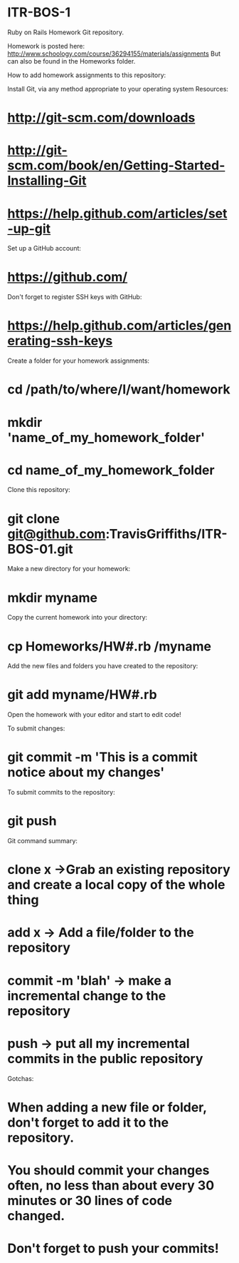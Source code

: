 ITR-BOS-1
==============

Ruby on Rails Homework Git repository.

Homework is posted here: http://www.schoology.com/course/36294155/materials/assignments 
But can also be found in the Homeworks folder.

How to add homework assignments to this repository:

Install Git, via any method appropriate to your operating system
Resources:
# http://git-scm.com/downloads
# http://git-scm.com/book/en/Getting-Started-Installing-Git
# https://help.github.com/articles/set-up-git

Set up a GitHub account:
# https://github.com/

Don't forget to register SSH keys with GitHub:
# https://help.github.com/articles/generating-ssh-keys

Create a folder for your homework assignments:
# cd /path/to/where/I/want/homework
# mkdir 'name_of_my_homework_folder'
# cd name_of_my_homework_folder

Clone this repository:
# git clone git@github.com:TravisGriffiths/ITR-BOS-01.git

Make a new directory for your homework:
# mkdir myname

Copy the current homework into your directory:
# cp Homeworks/HW#.rb /myname

Add the new files and folders you have created to the repository:
# git add myname/HW#.rb

Open the homework with your editor and start to edit code!

To submit changes:
# git commit -m 'This is a commit notice about my changes'

To submit commits to the repository:
# git push

Git command summary:
# clone x  ->Grab an existing repository and create a local copy of the whole thing
# add x -> Add a file/folder to the repository
# commit -m 'blah' -> make a incremental change to the repository 
# push -> put all my incremental commits in the public repository

Gotchas:
# When adding a new file or folder, don't forget to add it to the repository.
# You should commit your changes often, no less than about every 30 minutes or 30 lines of code changed.
# Don't forget to push your commits!
